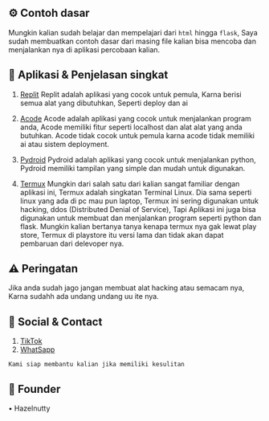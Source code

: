 ## ⚙️ Contoh dasar
Mungkin kalian sudah belajar dan mempelajari dari `html` hingga `flask`, Saya sudah membuatkan contoh dasar dari 
masing file kalian bisa mencoba dan menjalankan nya di aplikasi percobaan kalian.

## 💾 Aplikasi & Penjelasan singkat

1. [Replit](https://play.google.com/store/apps/details?id=com.replit.app)
   Replit adalah aplikasi yang cocok untuk pemula, Karna berisi semua alat yang dibutuhkan, Seperti deploy dan ai

2. [Acode](https://play.google.com/store/apps/details?id=com.foxdebug.acodefree)
   Acode adalah aplikasi yang cocok untuk menjalankan program anda, Acode memiliki fitur seperti localhost dan alat alat yang anda butuhkan.
   Acode tidak cocok untuk pemula karna acode tidak memiliki ai atau sistem deployment.

3. [Pydroid](https://play.google.com/store/apps/details?id=ru.iiec.pydroid3)
   Pydroid adalah aplikasi yang cocok untuk menjalankan python, Pydroid memiliki tampilan yang simple dan mudah untuk digunakan.

4. [Termux](https://f-droid.org/id/packages/com.termux/)
   Mungkin dari salah satu dari kalian sangat familiar dengan aplikasi ini, Termux adalah singkatan Terminal Linux.
   Dia sama seperti linux yang ada di pc mau pun laptop, Termux ini sering digunakan untuk hacking, ddos (Distributed Denial of Service), Tapi
   Aplikasi ini juga bisa digunakan untuk membuat dan menjalankan program seperti python dan flask. Mungkin kalian bertanya tanya
   kenapa termux nya gak lewat play store, Termux di playstore itu versi lama dan tidak akan dapat pembaruan dari delevoper nya.

## ⚠️ Peringatan
Jika anda sudah jago jangan membuat alat hacking atau semacam nya, Karna sudahh ada undang undang uu ite nya.

## 📩 Social & Contact
1. [TikTok](https://www.TikTok.com/@stc_ryzzz)
2. [WhatSapp](https://wa.me/+6285183131924)

`Kami siap membantu kalian jika memiliki kesulitan`

## 👤 Founder
• Hazelnutty
